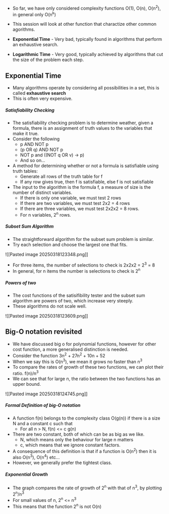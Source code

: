 - So far, we have only considered complexity functions O(1), O(n), O(n<sup>2</sup>), in general only O(n<sup>k</sup>)
- This session will look at other function that charactize other common agorithms. 

- **Exponential Time** - Very bad, typically found in algorithms that perform an exhaustive search. 
- **Logarithmic Time** - Very good, typically achieved by algorithms that cut the size of the problem each step. 

## Exponential Time

- Many algorithms operate by considering all possibilities in a set, this is called **exhaustive search**
- This is often very expensive. 

##### Satisfiability Checking

- The satisfiability checking problem is to determine weather, given a formula, there is an assignment of truth values to the variables that make it true. 
- Consider the following
	- p AND NOT p
	- (p OR q) AND NOT p
	- NOT p and ((NOT q OR v) -> p)
	- And so on...
- A method for determining whether or not a formula is satisfiable using truth tables:
	- Generate all rows of the truth table for f
	- If any row gives true, then f is satisfiable, else f is not satisfiable
- The input to the algorithm is the formula f, a measure of size is the number of distinct variables.
	- If there is only one variable, we must test 2 rows
	- If there are two variables, we must test 2x2 = 4 rows
	- If there are three variables, we must test 2x2x2 = 8 rows. 
	- For n variables, 2<sup>n</sup> rows. 

##### Subset Sum Algorithm

- The straightforward algorithm for the subset sum problem is similar. 
- Try each selection and choose the largest one that fits.

![[Pasted image 20250318123348.png]]

- For three items, the number of selections to check is 2x2x2 = 2<sup>3</sup> = 8
- In general, for n items the number is selections to check is 2<sup>n</sup>

##### Powers of two

- The cost functions of the satisifibility tester and the subset sum algorithm are powers of two, which increase very steeply. 
- These algorithms do not scale well. 

![[Pasted image 20250318123609.png]]

## Big-O notation revisited

- We have discussed big o for polynomial functions, however for other cost function, a more generalised distinction is needed. 
- Consider the function 3n<sup>2</sup> + 27n<sup>2</sup> + 10n + 52
- When we say this is O(n<sup>3</sup>), we mean it grows no faster than n<sup>3</sup> 
- To compare the rates of growth of these two functions, we can plot their ratio. f(n)/n<sup>3</sup>
- We can see that for large n, the ratio between the two functions has an upper bound. 

![[Pasted image 20250318124745.png]]

##### Formal Definition of big-O notation

- A function f(n) belongs to the complexity class O(g(n)) if there is a size N and a constant c such that 
	- For all n > N, f(n) <= c g(n)
- There are two constant, both of which can be as big as we like.
	- N, which means only the behaviour for large n matters
	- c, which means that we ignore constant factors. 
- A consequence of this definition is that if a function is O(n<sup>2</sup>) then it is also O(n<sup>3</sup>), O(n<sup>4</sup>) etc...
- However, we generally prefer the tightest class. 


##### Exponential Growth

- The graph compares the rate of growth of 2<sup>n</sup> with that of n<sup>3</sup>, by plotting 2<sup>n</sup>/n<sup>3</sup>
- For small values of n, 2<sup>n</sup> <= n<sup>3</sup>
- This means that the function 2<sup>n</sup> is not O(n)